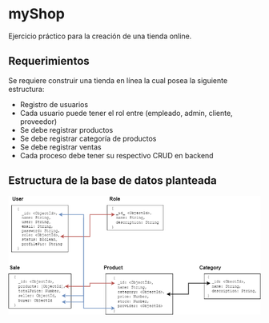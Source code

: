 # myShop
Ejercicio práctico para la creación de una tienda online.

## Requerimientos
Se requiere construir una tienda en línea la cual posea la siguiente estructura:
* Registro de usuarios
* Cada usuario puede tener el rol entre (empleado, admin, cliente, proveedor)
* Se debe registrar productos
* Se debe registrar categoría de productos
* Se debe registrar ventas
* Cada proceso debe tener su respectivo CRUD en backend

## Estructura de la base de datos planteada
<img src="./img/BD_diagram.png">
